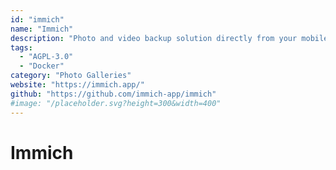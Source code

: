 ```yaml
---
id: "immich"
name: "Immich"
description: "Photo and video backup solution directly from your mobile phone."
tags:
  - "AGPL-3.0"
  - "Docker"
category: "Photo Galleries"
website: "https://immich.app/"
github: "https://github.com/immich-app/immich"
#image: "/placeholder.svg?height=300&width=400"
---
```


# Immich
